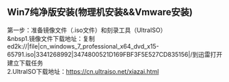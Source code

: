 ## Win7纯净版安装(物理机安装&&Vmware安装)
第一步：准备镜像文件（.iso文件）和刻录工具（UltraISO）  
      &nbsp1.镜像文件下载地址：复制ed2k://|file|cn_windows_7_professional_x64_dvd_x15-65791.iso|3341268992|3474800521D169FBF3F5E527CD835156|/到迅雷打开建立下载任务  
      2.UltraISO下载地址：https://cn.ultraiso.net/xiazai.html    
